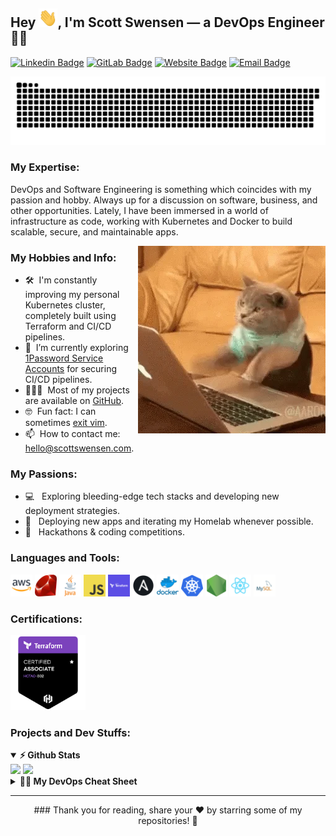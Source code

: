 ## Hey <img alt="Hey" src="./assets/hey.gif" width="30px" height="30px" />, I'm Scott Swensen — a DevOps Engineer 👨‍💻

[![Linkedin Badge](https://img.shields.io/badge/-@scott--swensen-0e76a8?style=flat-square&logo=Linkedin&logoColor=white)](https://linkedin.com/in/Scott-Swensen/)
[![GitLab Badge](https://img.shields.io/badge/-@scottswensen-FC6D26?style=flat-square&logo=GitLab&logoColor=white)](https://gitlab.com/scottswensen/)
[![Website Badge](https://img.shields.io/badge/-scottswensen.com-3b5998?style=flat-square&logo=google-chrome&logoColor=white)](https://scottswensen.com/)
[![Email Badge](https://img.shields.io/badge/-hello@scottswensen.com-08851b?style=flat-square&logo=gmail&logoColor=white)](mailto:hello@scottswensen.com)

<img src="./assets/github-snake-dark.svg" />

### My Expertise:

DevOps and Software Engineering is something which coincides with my passion and hobby. Always up for a discussion on
software, business, and other opportunities. Lately, I have been immersed in a world of infrastructure as code, working
with Kubernetes and Docker to build scalable, secure, and maintainable apps.

<img align="right" alt="Coding Cat" src="./assets/coding.webp" />

### My Hobbies and Info:

- 🛠&nbsp; I'm constantly improving my personal Kubernetes cluster, completely built using Terraform and CI/CD pipelines.
- 🔐&nbsp; I’m currently exploring [1Password Service Accounts](https://blog.1password.com/1password-service-accounts/)
  for securing CI/CD pipelines.
- 👨🏻‍💻&nbsp; Most of my projects are available on [GitHub](https://github.com/sswensen).
- 🤓&nbsp; Fun fact: I can sometimes [exit vim](./assets/vim.jpg).
- 📫&nbsp; How to contact me: [hello@scottswensen.com](mailto:hello@scottswensen.com).

### My Passions:

- 💻 &nbsp; Exploring bleeding-edge tech stacks and developing new deployment strategies.
- 🔬 &nbsp; Deploying new apps and iterating my Homelab whenever possible.
- 🍕 &nbsp; Hackathons & coding competitions.

### Languages and Tools:

<code><img height="35" src="https://raw.githubusercontent.com/github/explore/80688e429a7d4ef2fca1e82350fe8e3517d3494d/topics/aws/aws.png" alt="aws"/></code>
<code><img height="35" src="https://raw.githubusercontent.com/github/explore/80688e429a7d4ef2fca1e82350fe8e3517d3494d/topics/ruby/ruby.png" alt="ruby"/></code>
<code><img height="35" src="https://raw.githubusercontent.com/github/explore/80688e429a7d4ef2fca1e82350fe8e3517d3494d/topics/java/java.png" alt="java"/></code>
<code><img height="35" src="https://raw.githubusercontent.com/github/explore/80688e429a7d4ef2fca1e82350fe8e3517d3494d/topics/javascript/javascript.png" alt="javascript"/></code>
<code><img height="35" src="https://raw.githubusercontent.com/github/explore/80688e429a7d4ef2fca1e82350fe8e3517d3494d/topics/terraform/terraform.png" alt="terraform"/></code>
<code><img height="35" src="https://raw.githubusercontent.com/github/explore/80688e429a7d4ef2fca1e82350fe8e3517d3494d/topics/ansible/ansible.png" alt="ansible"/></code>
<code><img height="35" src="https://raw.githubusercontent.com/github/explore/80688e429a7d4ef2fca1e82350fe8e3517d3494d/topics/docker/docker.png" alt="docker"/></code>
<code><img height="35" src="https://raw.githubusercontent.com/github/explore/80688e429a7d4ef2fca1e82350fe8e3517d3494d/topics/kubernetes/kubernetes.png" alt="kubernetes"/></code>
<code><img height="35" src="https://raw.githubusercontent.com/github/explore/80688e429a7d4ef2fca1e82350fe8e3517d3494d/topics/nodejs/nodejs.png" alt="nodejs"/></code>
<code><img height="35" src="https://raw.githubusercontent.com/github/explore/80688e429a7d4ef2fca1e82350fe8e3517d3494d/topics/react/react.png" alt="react"/></code>
<code><img height="35" src="https://raw.githubusercontent.com/github/explore/80688e429a7d4ef2fca1e82350fe8e3517d3494d/topics/mysql/mysql.png" alt="mysql"/></code>

### Certifications:

<a href="https://www.credly.com/badges/969973c0-086f-4e93-994e-f13d4822edf2/public_url">
  <img height="120em" src="./assets/hashicorp-certified-terraform-associate-002.png"/>
</a>

### Projects and Dev Stuffs:

<details open>
  <summary><b>⚡ Github Stats</b></summary>
  <img height="160em" src="https://github-readme-stats-five-orcin-34.vercel.app/api?username=sswensen&layout=compact&hide_border=true&count_private=true&show_icons=true&theme=one_dark_pro&hide=contribs&rank_icon=github"/>
  <img height="160em" src="https://github-readme-stats-five-orcin-34.vercel.app/api/top-langs/?username=sswensen&hide=html,Jupyter%20Notebook&show_icons=true&hide_border=true&layout=compact&langs_count=8&theme=one_dark_pro"/>
</details>

<details>	
  <summary><b>✍🏼 My DevOps Cheat Sheet</b></summary> 
  <img id="vim" alt="vim" src="./assets/vim.jpg" />
</details>  

---

<div align="center">
### Thank you for reading, share your ❤️ by starring some of my repositories! 🌟
</div>
